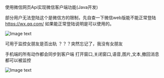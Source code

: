 使用微信网页Api实现微信客户端功能(Java开发)

部分用户无法登陆这个是微信方的限制，先自查一下微信web版能不能正常登陆 https://wx.qq.com/ 如果能正常登陆说明是可以使用的。

![Image text](http://basekit.oss-cn-hangzhou.aliyuncs.com/github/emoji.qpic2.png)

可用于监控女朋友是否出轨
？？？突然忘记了，我没有女朋友

手机端的所有动作都会同步到客户端
打开窗口,关闭窗口,语音,图片,文本,撤回消息 都可以被监控

![Image text](http://basekit.oss-cn-hangzhou.aliyuncs.com/github/image.png)

